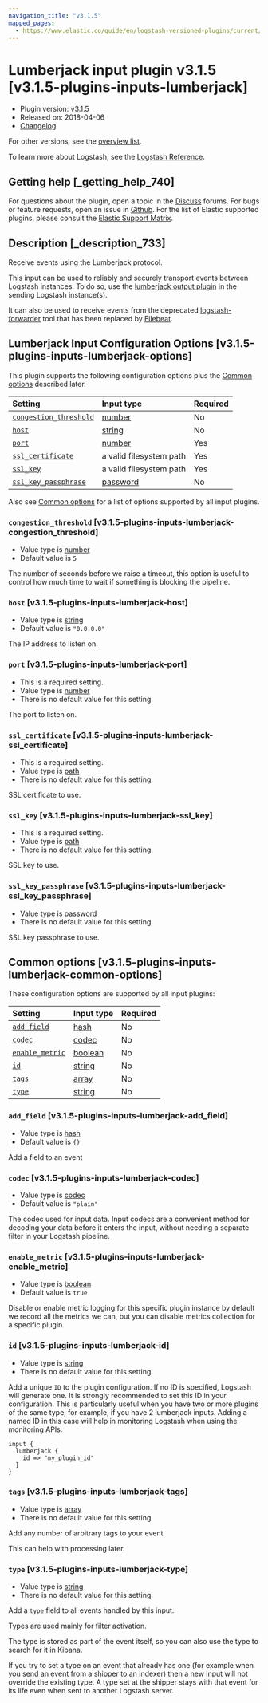 ```yaml
---
navigation_title: "v3.1.5"
mapped_pages:
  - https://www.elastic.co/guide/en/logstash-versioned-plugins/current/v3.1.5-plugins-inputs-lumberjack.html
---
```


# Lumberjack input plugin v3.1.5 [v3.1.5-plugins-inputs-lumberjack]

* Plugin version: v3.1.5
* Released on: 2018-04-06
* [Changelog](https://github.com/logstash-plugins/logstash-input-lumberjack/blob/v3.1.5/CHANGELOG.md)

For other versions, see the [overview list](input-lumberjack-index.md).

To learn more about Logstash, see the [Logstash Reference](https://www.elastic.co/guide/en/logstash/current/index.html).

## Getting help [_getting_help_740]

For questions about the plugin, open a topic in the [Discuss](http://discuss.elastic.co) forums. For bugs or feature requests, open an issue in [Github](https://github.com/logstash-plugins/logstash-input-lumberjack). For the list of Elastic supported plugins, please consult the [Elastic Support Matrix](https://www.elastic.co/support/matrix#matrix_logstash_plugins).

## Description [_description_733]

Receive events using the Lumberjack protocol.

This input can be used to reliably and securely transport events between Logstash instances. To do so, use the [lumberjack output plugin](https://www.elastic.co/guide/en/logstash/current/plugins-outputs-lumberjack.html) in the sending Logstash instance(s).

It can also be used to receive events from the deprecated [logstash-forwarder](https://github.com/elastic/logstash-forwarder) tool that has been replaced by [Filebeat](https://github.com/elastic/beats/tree/master/filebeat).

## Lumberjack Input Configuration Options [v3.1.5-plugins-inputs-lumberjack-options]

This plugin supports the following configuration options plus the [Common options](v3-1-5-plugins-inputs-lumberjack.md#v3.1.5-plugins-inputs-lumberjack-common-options) described later.

| Setting | Input type | Required |
| :- | :- | :- |
| [`congestion_threshold`](v3-1-5-plugins-inputs-lumberjack.md#v3.1.5-plugins-inputs-lumberjack-congestion_threshold) | [number](/lsr/value-types.md#number) | No |
| [`host`](v3-1-5-plugins-inputs-lumberjack.md#v3.1.5-plugins-inputs-lumberjack-host) | [string](/lsr/value-types.md#string) | No |
| [`port`](v3-1-5-plugins-inputs-lumberjack.md#v3.1.5-plugins-inputs-lumberjack-port) | [number](/lsr/value-types.md#number) | Yes |
| [`ssl_certificate`](v3-1-5-plugins-inputs-lumberjack.md#v3.1.5-plugins-inputs-lumberjack-ssl_certificate) | a valid filesystem path | Yes |
| [`ssl_key`](v3-1-5-plugins-inputs-lumberjack.md#v3.1.5-plugins-inputs-lumberjack-ssl_key) | a valid filesystem path | Yes |
| [`ssl_key_passphrase`](v3-1-5-plugins-inputs-lumberjack.md#v3.1.5-plugins-inputs-lumberjack-ssl_key_passphrase) | [password](/lsr/value-types.md#password) | No |

Also see [Common options](v3-1-5-plugins-inputs-lumberjack.md#v3.1.5-plugins-inputs-lumberjack-common-options) for a list of options supported by all input plugins.

### `congestion_threshold` [v3.1.5-plugins-inputs-lumberjack-congestion_threshold]

* Value type is [number](/lsr/value-types.md#number)
* Default value is `5`

The number of seconds before we raise a timeout, this option is useful to control how much time to wait if something is blocking the pipeline.

### `host` [v3.1.5-plugins-inputs-lumberjack-host]

* Value type is [string](/lsr/value-types.md#string)
* Default value is `"0.0.0.0"`

The IP address to listen on.

### `port` [v3.1.5-plugins-inputs-lumberjack-port]

* This is a required setting.
* Value type is [number](/lsr/value-types.md#number)
* There is no default value for this setting.

The port to listen on.

### `ssl_certificate` [v3.1.5-plugins-inputs-lumberjack-ssl_certificate]

* This is a required setting.
* Value type is [path](/lsr/value-types.md#path)
* There is no default value for this setting.

SSL certificate to use.

### `ssl_key` [v3.1.5-plugins-inputs-lumberjack-ssl_key]

* This is a required setting.
* Value type is [path](/lsr/value-types.md#path)
* There is no default value for this setting.

SSL key to use.

### `ssl_key_passphrase` [v3.1.5-plugins-inputs-lumberjack-ssl_key_passphrase]

* Value type is [password](/lsr/value-types.md#password)
* There is no default value for this setting.

SSL key passphrase to use.

## Common options [v3.1.5-plugins-inputs-lumberjack-common-options]

These configuration options are supported by all input plugins:

| Setting | Input type | Required |
| :- | :- | :- |
| [`add_field`](v3-1-5-plugins-inputs-lumberjack.md#v3.1.5-plugins-inputs-lumberjack-add_field) | [hash](/lsr/value-types.md#hash) | No |
| [`codec`](v3-1-5-plugins-inputs-lumberjack.md#v3.1.5-plugins-inputs-lumberjack-codec) | [codec](/lsr/value-types.md#codec) | No |
| [`enable_metric`](v3-1-5-plugins-inputs-lumberjack.md#v3.1.5-plugins-inputs-lumberjack-enable_metric) | [boolean](/lsr/value-types.md#boolean) | No |
| [`id`](v3-1-5-plugins-inputs-lumberjack.md#v3.1.5-plugins-inputs-lumberjack-id) | [string](/lsr/value-types.md#string) | No |
| [`tags`](v3-1-5-plugins-inputs-lumberjack.md#v3.1.5-plugins-inputs-lumberjack-tags) | [array](/lsr/value-types.md#array) | No |
| [`type`](v3-1-5-plugins-inputs-lumberjack.md#v3.1.5-plugins-inputs-lumberjack-type) | [string](/lsr/value-types.md#string) | No |

### `add_field` [v3.1.5-plugins-inputs-lumberjack-add_field]

* Value type is [hash](/lsr/value-types.md#hash)
* Default value is `{}`

Add a field to an event

### `codec` [v3.1.5-plugins-inputs-lumberjack-codec]

* Value type is [codec](/lsr/value-types.md#codec)
* Default value is `"plain"`

The codec used for input data. Input codecs are a convenient method for decoding your data before it enters the input, without needing a separate filter in your Logstash pipeline.

### `enable_metric` [v3.1.5-plugins-inputs-lumberjack-enable_metric]

* Value type is [boolean](/lsr/value-types.md#boolean)
* Default value is `true`

Disable or enable metric logging for this specific plugin instance by default we record all the metrics we can, but you can disable metrics collection for a specific plugin.

### `id` [v3.1.5-plugins-inputs-lumberjack-id]

* Value type is [string](/lsr/value-types.md#string)
* There is no default value for this setting.

Add a unique `ID` to the plugin configuration. If no ID is specified, Logstash will generate one. It is strongly recommended to set this ID in your configuration. This is particularly useful when you have two or more plugins of the same type, for example, if you have 2 lumberjack inputs. Adding a named ID in this case will help in monitoring Logstash when using the monitoring APIs.

```
input {
  lumberjack {
    id => "my_plugin_id"
  }
}
```

### `tags` [v3.1.5-plugins-inputs-lumberjack-tags]

* Value type is [array](/lsr/value-types.md#array)
* There is no default value for this setting.

Add any number of arbitrary tags to your event.

This can help with processing later.

### `type` [v3.1.5-plugins-inputs-lumberjack-type]

* Value type is [string](/lsr/value-types.md#string)
* There is no default value for this setting.

Add a `type` field to all events handled by this input.

Types are used mainly for filter activation.

The type is stored as part of the event itself, so you can also use the type to search for it in Kibana.

If you try to set a type on an event that already has one (for example when you send an event from a shipper to an indexer) then a new input will not override the existing type. A type set at the shipper stays with that event for its life even when sent to another Logstash server.
